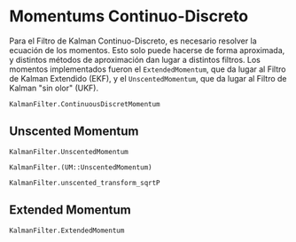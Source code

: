 # Momentums Continuo-Discreto 

Para el Filtro de Kalman Continuo-Discreto, es necesario resolver la ecuación de los momentos. Esto solo puede hacerse de forma aproximada, y distintos métodos de aproximación dan lugar a distintos filtros. Los momentos implementados fueron el `ExtendedMomentum`, que da lugar al Filtro de Kalman Extendido (EKF), y el `UnscentedMomentum`, que da lugar al Filtro de Kalman "sin olor" (UKF). 

```@docs
KalmanFilter.ContinuousDiscretMomentum
```
## Unscented Momentum 

```@docs
KalmanFilter.UnscentedMomentum
```

```@docs
KalmanFilter.(UM::UnscentedMomentum)
```

```@docs
KalmanFilter.unscented_transform_sqrtP
```

## Extended Momentum 

```@docs
KalmanFilter.ExtendedMomentum
```
